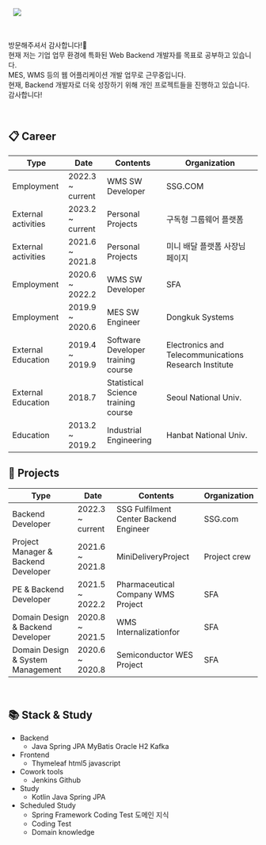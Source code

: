 <a href="https://www.instagram.com/junbeom.hi/">
    <img 
        src="http://img.shields.io/badge/-Instagram-black?style=flat&logo=Instagram&link=https://www.instagram.com/junbeom.hi/"
        style="height : auto; margin-left : 10px; margin-right : 10px;"/>
</a>

<!-- <a href="https://alpox.kr">
    <img 
        src="http://img.shields.io/badge/-Tech%20Blog-655ced?style=flat&logo=github&link=https://alpox.kr"
        style="height : auto; margin-left : 10px; margin-right : 10px;"/>
</a> -->
<br/><br/>
방문해주셔서 감사합니다!👋 <br/>
현재 저는 기업 업무 환경에 특화된 Web Backend 개발자를 목표로 공부하고 있습니다. <br/>
MES, WMS 등의 웹 어플리케이션 개발 업무로 근무중입니다. <br/>
현재, Backend 개발자로 더욱 성장하기 위해 개인 프로젝트들을 진행하고 있습니다. <br/>
감사합니다! <br/>

<br/>

## :clipboard: Career
| Type                	| Date            	   | Contents                           	| Organization                                          	|
|---------------------	|-----------------	   |------------------------------------	|-------------------------------------------------------	|
| Employment          	| 2022.3 ~ current     | WMS SW Developer                       | SSG.COM                                                  	|
| External activities   | 2023.2 ~ current     | Personal Projects                      | 구독형 그룹웨어 플랫폼                                      |
| External activities 	| 2021.6 ~ 2021.8 	   | Personal Projects              	    | 미니 배달 플랫폼 사장님 페이지                              |
| Employment          	| 2020.6 ~ 2022.2      | WMS SW Developer                       | SFA                                                   	|
| Employment          	| 2019.9 ~ 2020.6 	   | MES SW Engineer                    	| Dongkuk Systems                                       	|
| External Education    | 2019.4 ~ 2019.9 	   | Software Developer training course 	| Electronics and Telecommunications Research Institute 	|
| External Education    | 2018.7          	   | Statistical Science training course    | Seoul National Univ.                                      |
| Education           	| 2013.2 ~ 2019.2 	   | Industrial Engineering             	| Hanbat National Univ.                                     |


## :office: Projects
| Type                	                    | Date            	   | Contents                           	| Organization                                          	|
|---------------------	                    |-----------------	   |------------------------------------	|-------------------------------------------------------	|
| Backend Developer  | 2022.3 ~ current | SSG Fulfilment Center Backend Engineer</a>                     | SSG.com |
| Project Manager & Backend Developer  | 2021.6 ~ 2021.8 | <!--<a href="https://github.com/skier5000/MiniDeliveryProject">-->MiniDeliveryProject</a>                     | Project crew |
| PE & Backend Developer               | 2021.5 ~ 2022.2 | <!--<a href="https://github.com/skier5000/Pharmaceutical-Company-WMS-Project">-->Pharmaceutical Company WMS Project</a> | SFA|
| Domain Design & Backend Developer   	    | 2020.8 ~ 2021.5 	   | <!--<a href="https://github.com/skier5000/WMS-Internalizationfor">-->WMS Internalizationfor</a>        | SFA|
| Domain Design & System Management       	| 2020.6 ~ 2020.8 	   | <!--<a href="https://github.com/skier5000/Semiconductor-WES-Project">-->Semiconductor WES Project</a>  | SFA |


<br/>


## :books: Stack & Study
  + Backend
    + Java Spring JPA MyBatis Oracle H2 Kafka
  + Frontend
    + Thymeleaf html5 javascript
  + Cowork tools
    + Jenkins Github
  + Study
    + Kotlin Java Spring JPA
  + Scheduled Study
    + Spring Framework   Coding Test   도메인 지식
    + Coding Test
    + Domain knowledge


<br/><br/>


<!--

**skier5000/skier5000** is a ✨ _special_ ✨ repository because its `README.md` (this file) appears on your GitHub profile.
[![Anurag's GitHub stats](https://github-readme-stats.vercel.app/api?username=skier5000)](https://github.com/anuraghazra/github-readme-stats)
Here are some ideas to get you started:
 
- 🔭 I’m currently working on ...
- 🌱 I’m currently learning ...
- 👯 I’m looking to collaborate on ...
- 🤔 I’m looking for help with ...
- 💬 Ask me about ...
- 📫 How to reach me: ...
- 😄 Pronouns: ...
- ⚡ Fun fact: ...
-->

<!--
참고 깃허브 : https://github.com/jyami-kim (KimMinjeong님)
-->

<!--
취업리스트
오픈서베이 : https://programmers.co.kr/job_positions/2571
마이리얼트립 : https://programmers.co.kr/job_positions/3127
쿠팡(Back-end Engineer for SCM System (Java & Spring Framework) : https://programmers.co.kr/job_positions/3761
버킷플레이스 : https://www.bucketplace.co.kr/recruit
매스프레소 : https://mathpresso.com/ko/careers
센드버드 : https://programmers.co.kr/job_positions/3065
크로키닷컴 : 
코인원 : 
티빙 : 
SSG 닷컴 : https://ssg.recruiter.co.kr/appsite/company/callSubPage?code1=3000&code2=3100&code3=3110
이베이코리아
-->

<!--
꾸미기리스트
이모티콘사용 페이지 : https://www.webfx.com/tools/emoji-cheat-sheet/
-->


<!--
★ 일정관리
2021년 7월까지 미니배달의민족 프로젝트 마무리
2021년 9월까지 코딩테스트 계속 공부
2021년 10월 기점으로 미니 프로젝트 진행
2021년 07월 19일 ~ 
2022년 상반기
-->
